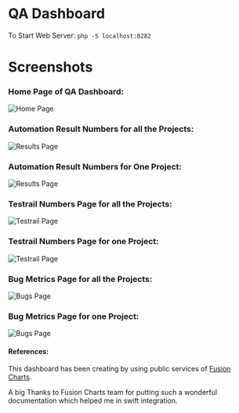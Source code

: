 # QA Dashboard
To Start Web Server: `php -S localhost:8282`



# Screenshots

### Home Page of QA Dashboard:
![Home Page](screenshots/index.png "Home Page")

### Automation Result Numbers for all the Projects:
![Results Page](screenshots/results1.png "Automation Result Numbers for all the Projects")

### Automation Result Numbers for One Project:
![Results Page](screenshots/results2.png "Automation Result Numbers for one Project")

### Testrail Numbers Page for all the Projects:
![Testrail Page](screenshots/testrail1.png "Testrail Numbers Page for all the Projects")

### Testrail Numbers Page for one Project:
![Testrail Page](screenshots/testrail2.png "Testrail Numbers Page for one Project")

### Bug Metrics Page for all the Projects:
![Bugs Page](screenshots/bugs1.png "Bug Metrics Page for all the Projects")

### Bug Metrics Page for one Project:
![Bugs Page](screenshots/bugs2.png "Bug Metrics Page for one Project")


#### References:
This dashboard has been creating by using public services of [Fusion Charts](https://www.fusioncharts.com/).

A big Thanks to Fusion Charts team for putting such a wonderful documentation which helped me in swift integration.